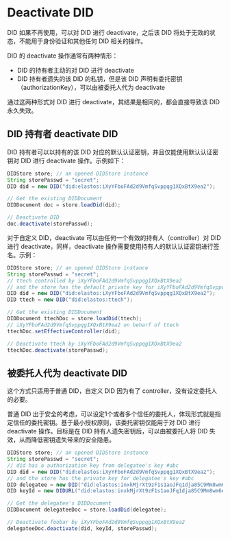 # Deactivate DID

DID 如果不再使用，可以对 DID 进行 deactivate，之后该 DID 将处于无效的状态，不能用于身份验证和其他任何 DID 相关的操作。

DID 的 deactivate 操作通常有两种情形：

- DID 的持有者主动的对 DID 进行 deactivate
- DID 持有者遗失的该 DID 的私钥，但是该 DID 声明有委托密钥（authorizationKey），可以由被委托人代为 deactivate

通过这两种形式对 DID 进行 deactivate，其结果是相同的，都会直接导致该 DID 永久失效。

## DID 持有者 deactivate DID

DID 持有者可以以持有的该 DID 对应的默认认证密钥，并且仅能使用默认认证密钥对 DID 进行 deactivate 操作。示例如下：

```java
DIDStore store; // an opened DIDStore instance
String storePasswd = "secret";
DID did = new DID("did:elastos:iXyYFboFAd2d9VmfqSvppqg1XQxBtX9ea2");

// Get the existing DIDDocument
DIDDocument doc = store.loadDid(did);

// Deactivate DID
doc.deactivate(storePasswd);
```

对于自定义 DID，deactivate 可以由任何一个有效的持有人（controller）对 DID 进行 deactivate，同样，deactivate 操作需要使用持有人的默认认证密钥进行签名。示例：

```java
DIDStore store; // an opened DIDStore instance
String storePasswd = "secret";
// ttech controlled by iXyYFboFAd2d9VmfqSvppqg1XQxBtX9ea2
// and the store has the default private key for iXyYFboFAd2d9VmfqSvppqg1XQxBtX9ea2
DID did = new DID("did:elastos:iXyYFboFAd2d9VmfqSvppqg1XQxBtX9ea2");
DID ttech = new DID("did:elastos:ttech");

// Get the existing DIDDocument
DIDDocument ttechDoc = store.loadDid(ttech);
// iXyYFboFAd2d9VmfqSvppqg1XQxBtX9ea2 on beharf of ttech
ttechDoc.setEffectiveController(did);

// Deactivate ttech by iXyYFboFAd2d9VmfqSvppqg1XQxBtX9ea2
ttechDoc.deactivate(storePasswd);
```

## 被委托人代为 deactivate DID

这个方式只适用于普通 DID，自定义 DID 因为有了 controller，没有设定委托人的必要。

普通 DID 出于安全的考虑，可以设定1个或者多个信任的委托人，体现形式就是指定信任的委托密钥。基于最小授权原则，该委托密钥仅能用于对 DID 进行 deactivate 操作。目标是在 DID 持有人遗失密钥后，可以由被委托人将 DID 失效，从而降低密钥遗失带来的安全隐患。

```java
DIDStore store; // an opened DIDStore instance
String storePasswd = "secret";
// did has a authorization key from delegatee's key #abc
DID did = new DID("did:elastos:iXyYFboFAd2d9VmfqSvppqg1XQxBtX9ea2");
// and the store has the private key for delegatee's key #abc
DID delegatee = new DID("did:elastos:inxkMjrXt9zF1s1aoJFq1dja85C9Mm8wm6");
DID keyId = new DIDURL("did:elastos:inxkMjrXt9zF1s1aoJFq1dja85C9Mm8wm6#abc");

// Get the delegatee's DIDDocument
DIDDocument delegateeDoc = store.loadDid(delegatee);

// Deactivate foobar by iXyYFboFAd2d9VmfqSvppqg1XQxBtX9ea2
delegateeDoc.deactivate(did, keyId, storePasswd);
```



